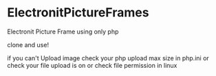 # ElectronitPictureFrames

Electronit Picture Frame using only php

clone and use!

if you can't Upload image check your php upload max size in php.ini
or check your file upload is on
or check file permission in linux